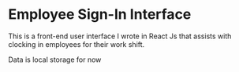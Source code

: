 <h1>Employee Sign-In Interface</h1>
<p>This is a front-end user interface I wrote in React Js that assists with clocking in employees for their work shift. </p>
<p>Data is local storage for now</p>
